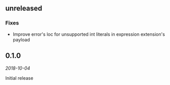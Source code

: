 ## unreleased

### Fixes

- Improve error's loc for unsupported int literals in expression extension's payload

## 0.1.0

*2018-10-04*

Initial release
